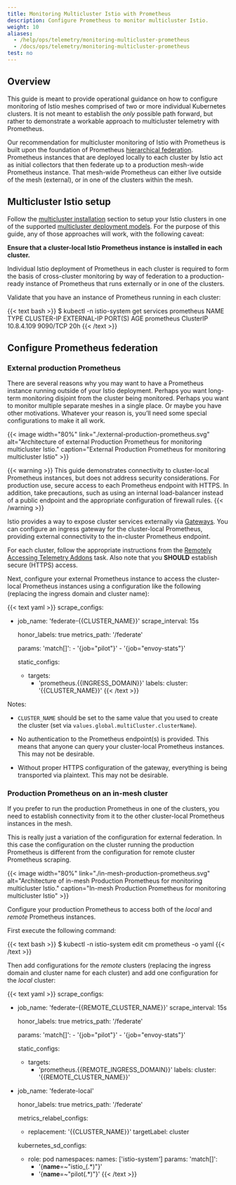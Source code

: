 ```yaml
---
title: Monitoring Multicluster Istio with Prometheus
description: Configure Prometheus to monitor multicluster Istio.
weight: 10
aliases:
  - /help/ops/telemetry/monitoring-multicluster-prometheus
  - /docs/ops/telemetry/monitoring-multicluster-prometheus
test: no
---
```


## Overview

This guide is meant to provide operational guidance on how to configure monitoring of Istio meshes comprised of two
or more individual Kubernetes clusters. It is not meant to establish the *only* possible path forward, but rather
to demonstrate a workable approach to multicluster telemetry with Prometheus.

Our recommendation for multicluster monitoring of Istio with Prometheus is built upon the foundation of Prometheus
[hierarchical federation](https://prometheus.io/docs/prometheus/latest/federation/#hierarchical-federation).
Prometheus instances that are deployed locally to each cluster by Istio act as initial collectors that then federate up
to a production mesh-wide Prometheus instance. That mesh-wide Prometheus can either live outside of the mesh (external), or in one
of the clusters within the mesh.

## Multicluster Istio setup

Follow the [multicluster installation](/pt-br/docs/setup/install/multicluster/) section to setup your Istio clusters in one of the
supported [multicluster deployment models](/pt-br/docs/ops/deployment/deployment-models/#multiple-clusters). For the purpose of
this guide, any of those approaches will work, with the following caveat:

**Ensure that a cluster-local Istio Prometheus instance is installed in each cluster.**

Individual Istio deployment of Prometheus in each cluster is required to form the basis of cross-cluster monitoring by
way of federation to a production-ready instance of Prometheus that runs externally or in one of the clusters.

Validate that you have an instance of Prometheus running in each cluster:

{{< text bash >}}
$ kubectl -n istio-system get services prometheus
NAME         TYPE        CLUSTER-IP   EXTERNAL-IP   PORT(S)    AGE
prometheus   ClusterIP   10.8.4.109   <none>        9090/TCP   20h
{{< /text >}}

## Configure Prometheus federation

### External production Prometheus

There are several reasons why you may want to have a Prometheus instance running outside of your Istio deployment.
Perhaps you want long-term monitoring disjoint from the cluster being monitored. Perhaps you want to monitor multiple
separate meshes in a single place. Or maybe you have other motivations. Whatever your reason is, you’ll need some special
configurations to make it all work.

{{< image width="80%"
    link="./external-production-prometheus.svg"
    alt="Architecture of external Production Prometheus for monitoring multicluster Istio."
    caption="External Production Prometheus for monitoring multicluster Istio"
    >}}

{{< warning >}}
This guide demonstrates connectivity to cluster-local Prometheus instances, but does not address security considerations.
For production use, secure access to each Prometheus endpoint with HTTPS. In addition, take precautions, such as using an
internal load-balancer instead of a public endpoint and the appropriate configuration of firewall rules.
{{< /warning >}}

Istio provides a way to expose cluster services externally via [Gateways](/pt-br/docs/reference/config/networking/gateway/).
You can configure an ingress gateway for the cluster-local Prometheus, providing external connectivity to the in-cluster
Prometheus endpoint.

For each cluster, follow the appropriate instructions from the [Remotely Accessing Telemetry Addons](/pt-br/docs/tasks/observability/gateways/#option-1-secure-access-https) task.
Also note that you **SHOULD** establish secure (HTTPS) access.

Next, configure your external Prometheus instance to access the cluster-local Prometheus instances using a configuration
like the following (replacing the ingress domain and cluster name):

{{< text yaml >}}
scrape_configs:
  - job_name: 'federate-{{CLUSTER_NAME}}'
    scrape_interval: 15s

    honor_labels: true
    metrics_path: '/federate'

    params:
      'match[]':
        - '{job="pilot"}'
        - '{job="envoy-stats"}'

    static_configs:
      - targets:
        - 'prometheus.{{INGRESS_DOMAIN}}'
        labels:
          cluster: '{{CLUSTER_NAME}}'
{{< /text >}}

Notes:

* `CLUSTER_NAME` should be set to the same value that you used to create the cluster (set via `values.global.multiCluster.clusterName`).

* No authentication to the Prometheus endpoint(s) is provided. This means that anyone can query your
cluster-local Prometheus instances. This may not be desirable.

* Without proper HTTPS configuration of the gateway, everything is being transported via plaintext. This may not be
desirable.

### Production Prometheus on an in-mesh cluster

If you prefer to run the production Prometheus in one of the clusters, you need to establish connectivity from it to
the other cluster-local Prometheus instances in the mesh.

This is really just a variation of the configuration for external federation. In this case the configuration on the
cluster running the production Prometheus is different from the configuration for remote cluster Prometheus scraping.

{{< image width="80%"
    link="./in-mesh-production-prometheus.svg"
    alt="Architecture of in-mesh Production Prometheus for monitoring multicluster Istio."
    caption="In-mesh Production Prometheus for monitoring multicluster Istio"
    >}}

Configure your production Prometheus to access both of the *local* and *remote* Prometheus instances.

First execute the following command:

{{< text bash >}}
$ kubectl -n istio-system edit cm prometheus -o yaml
{{< /text >}}

Then add configurations for the *remote* clusters (replacing the ingress domain and cluster name for each cluster) and
add one configuration for the *local* cluster:

{{< text yaml >}}
scrape_configs:
  - job_name: 'federate-{{REMOTE_CLUSTER_NAME}}'
    scrape_interval: 15s

    honor_labels: true
    metrics_path: '/federate'

    params:
      'match[]':
        - '{job="pilot"}'
        - '{job="envoy-stats"}'

    static_configs:
      - targets:
        - 'prometheus.{{REMOTE_INGRESS_DOMAIN}}'
        labels:
          cluster: '{{REMOTE_CLUSTER_NAME}}'

  - job_name: 'federate-local'

    honor_labels: true
    metrics_path: '/federate'

    metrics_relabel_configs:
    - replacement: '{{CLUSTER_NAME}}'
      targetLabel: cluster

    kubernetes_sd_configs:
    - role: pod
      namespaces:
        names: ['istio-system']
    params:
      'match[]':
      - '{__name__=~"istio_(.*)"}'
      - '{__name__=~"pilot(.*)"}'
{{< /text >}}
